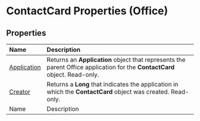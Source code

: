 
# ContactCard Properties (Office)

## Properties



|**Name**|**Description**|
|:-----|:-----|
| [Application](9782d907-41b2-2c38-3fdb-bb8c0385fa41.md)|Returns an  **Application** object that represents the parent Office application for the **ContactCard** object. Read-only.|
| [Creator](6720f1b8-4363-9a7c-bd78-e6b92845a3fd.md)|Returns a  **Long** that indicates the application in which the **ContactCard** object was created. Read-only.|
|Name|Description|
